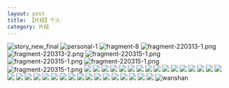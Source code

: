 ```yaml
---
layout: post
title: 【片段】个人
category: 片段
---
```

![story_new_final](http://rbwl8nwm4.hd-bkt.clouddn.com/img/story_new_final_0322.png)
![personal-1](http://rbwl8nwm4.hd-bkt.clouddn.com/img/personal-1.png)
![fragment-8](http://rbwl8nwm4.hd-bkt.clouddn.com/img/fragment-8.jpg)
![fragment-220313-1.png](http://rbwl8nwm4.hd-bkt.clouddn.com/img/fragment-220313-1.png)
![fragment-220313-2.png](http://rbwl8nwm4.hd-bkt.clouddn.com/img/fragment-220313-2.png)
![fragment-220315-1.png](http://rbwl8nwm4.hd-bkt.clouddn.com/img/fragment-220315-1.png)
![fragment-220315-1.png](http://rbwl8nwm4.hd-bkt.clouddn.com/img/fragment-220321-1.png)
![fragment-220315-1.png](http://rbwl8nwm4.hd-bkt.clouddn.com/img/fragment-220321-2.png)
![fragment-220315-1.png](http://rbwl8nwm4.hd-bkt.clouddn.com/img/fragment-220321-3.png)
![](http://rbwl8nwm4.hd-bkt.clouddn.com/img/fragment-220322-1.png)
![](http://rbwl8nwm4.hd-bkt.clouddn.com/img/fragment-220322-2.png)
![](http://rbwl8nwm4.hd-bkt.clouddn.com/img/fragment-220322-3.png)
![](http://rbwl8nwm4.hd-bkt.clouddn.com/img/fragment-220322-4.png)
![](http://rbwl8nwm4.hd-bkt.clouddn.com/img/fragment-220322-5.png)
![](http://rbwl8nwm4.hd-bkt.clouddn.com/img/fragment-220324-1.png)
![](http://rbwl8nwm4.hd-bkt.clouddn.com/img/pel-220324-2.png)
![](http://rbwl8nwm4.hd-bkt.clouddn.com/img/pel-220326-9.png)
![](http://rbwl8nwm4.hd-bkt.clouddn.com/img/fragment-220327-1.png)
![](http://rbwl8nwm4.hd-bkt.clouddn.com/img/fragment-220329-1.png)
![](http://rbwl8nwm4.hd-bkt.clouddn.com/img/fragment-220329-2.png)
![](http://rbwl8nwm4.hd-bkt.clouddn.com/img/fragment-220329-3.png)
![](http://rbwl8nwm4.hd-bkt.clouddn.com/img/fragment-220402-1.png)
![](http://rbwl8nwm4.hd-bkt.clouddn.com/img/fragment-220402-2.png)
![](http://rbwl8nwm4.hd-bkt.clouddn.com/img/fragment-220403-1.png)
![](http://rbwl8nwm4.hd-bkt.clouddn.com/img/fragment-220403-2.png)
![](http://rbwl8nwm4.hd-bkt.clouddn.com/img/fragment-220412-1.png)
![](http://rbwl8nwm4.hd-bkt.clouddn.com/img/fragment-220412-2.png)
![](http://rbwl8nwm4.hd-bkt.clouddn.com/img/fragment-220412-3.png)
![](http://rbwl8nwm4.hd-bkt.clouddn.com/img/fragment-220412-4.png)
![](http://rbwl8nwm4.hd-bkt.clouddn.com/img/fragment-220412-5.png)
![](http://rbwl8nwm4.hd-bkt.clouddn.com/img/win11-active-1.png)
![](http://rbwl8nwm4.hd-bkt.clouddn.com/img/win11-active-2.png)
![](http://rbwl8nwm4.hd-bkt.clouddn.com/img/pel-220324-1.png)
![](http://rbwl8nwm4.hd-bkt.clouddn.com/img/pel-220324-3.png)
![](http://rbwl8nwm4.hd-bkt.clouddn.com/img/pel-220415-16.jpg)
![](http://rbwl8nwm4.hd-bkt.clouddn.com/img/fragment-220417-1.png)
![](http://rc5p5sl4z.hd-bkt.clouddn.com/img/fragment-220421-1.png)
![](http://rc5p5sl4z.hd-bkt.clouddn.com/img/fragment-220421-2.png)
![](http://rc5p5sl4z.hd-bkt.clouddn.com/img/fragment-220422-1.png)
![](http://rc5p5sl4z.hd-bkt.clouddn.com/img/fragment-220506-1.jpeg)
![](http://rc5p5sl4z.hd-bkt.clouddn.com/img/fragment-220515-1.jpg)
![](http://rc5p5sl4z.hd-bkt.clouddn.com/img/fragment-220515-2.jpg)
![wanshan](http://rbwl8nwm4.hd-bkt.clouddn.com/img/wanshan.png)



  



